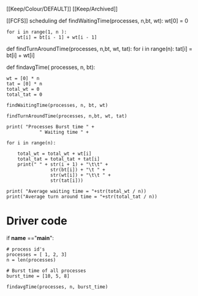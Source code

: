 [[Keep/Colour/DEFAULT]] [[Keep/Archived]] 

[[FCFS]] scheduling
def findWaitingTime(processes, n,bt, wt):
	wt[0] = 0

	for i in range(1, n ):
		wt[i] = bt[i - 1] + wt[i - 1]

def findTurnAroundTime(processes, n,bt, wt, tat):
	for i in range(n):
		tat[i] = bt[i] + wt[i]
		
def findavgTime( processes, n, bt):

	wt = [0] * n
	tat = [0] * n
	total_wt = 0
	total_tat = 0

	findWaitingTime(processes, n, bt, wt)

	findTurnAroundTime(processes, n,bt, wt, tat)
	
	print( "Processes Burst time " +
				" Waiting time " +
		
	for i in range(n):
	
		total_wt = total_wt + wt[i]
		total_tat = total_tat + tat[i]
		print(" " + str(i + 1) + "\t\t" +
					str(bt[i]) + "\t " +
					str(wt[i]) + "\t\t " +
					str(tat[i]))

	print( "Average waiting time = "+str(total_wt / n))
	print("Average turn around time = "+str(total_tat / n))

# Driver code
if __name__ =="__main__":
	
	# process id's
	processes = [ 1, 2, 3]
	n = len(processes)

	# Burst time of all processes
	burst_time = [10, 5, 8]

	findavgTime(processes, n, burst_time)


